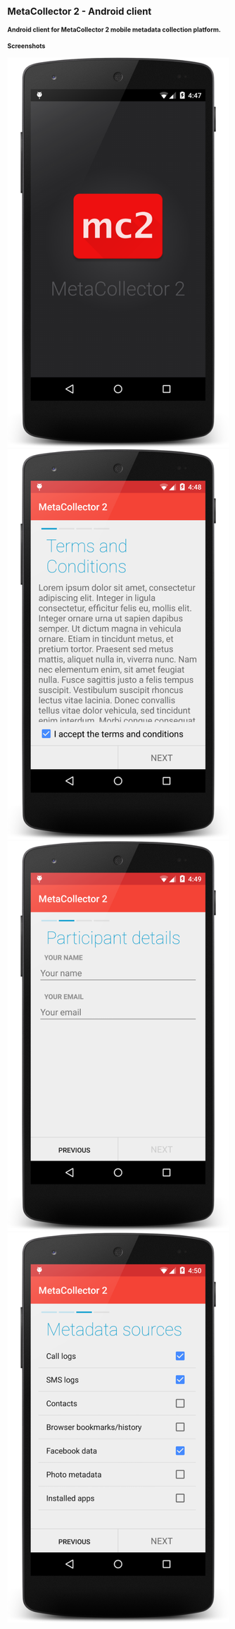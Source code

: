 ## MetaCollector 2 - Android client

#### Android client for MetaCollector 2 mobile metadata collection platform.




#### Screenshots

![alt-text](https://raw.githubusercontent.com/hamishcundy/metacollector2-client/master/screenshots/splash.png "Splash screen")
![alt-text](https://raw.githubusercontent.com/hamishcundy/metacollector2-client/master/screenshots/terms.png "Terms and Conditions")
![alt-text](https://raw.githubusercontent.com/hamishcundy/metacollector2-client/master/screenshots/participant_details.png "Participant details")
![alt-text](https://raw.githubusercontent.com/hamishcundy/metacollector2-client/master/screenshots/sources.png "Collection sources")